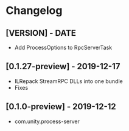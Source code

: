 # Changelog

## [VERSION] - DATE

- Add ProcessOptions to RpcServerTask

## [0.1.27-preview] - 2019-12-17

- ILRepack StreamRPC DLLs into one bundle
- Fixes

## [0.1.0-preview] - 2019-12-12

- com.unity.process-server